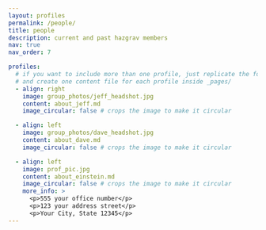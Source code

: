 ```yaml
---
layout: profiles
permalink: /people/
title: people
description: current and past hazgrav members
nav: true
nav_order: 7

profiles:
  # if you want to include more than one profile, just replicate the following block
  # and create one content file for each profile inside _pages/
  - align: right
    image: group_photos/jeff_headshot.jpg
    content: about_jeff.md
    image_circular: false # crops the image to make it circular

  - align: left
    image: group_photos/dave_headshot.jpg
    content: about_dave.md
    image_circular: false # crops the image to make it circular

  - align: left
    image: prof_pic.jpg
    content: about_einstein.md
    image_circular: false # crops the image to make it circular
    more_info: >
      <p>555 your office number</p>
      <p>123 your address street</p>
      <p>Your City, State 12345</p>
---
```

